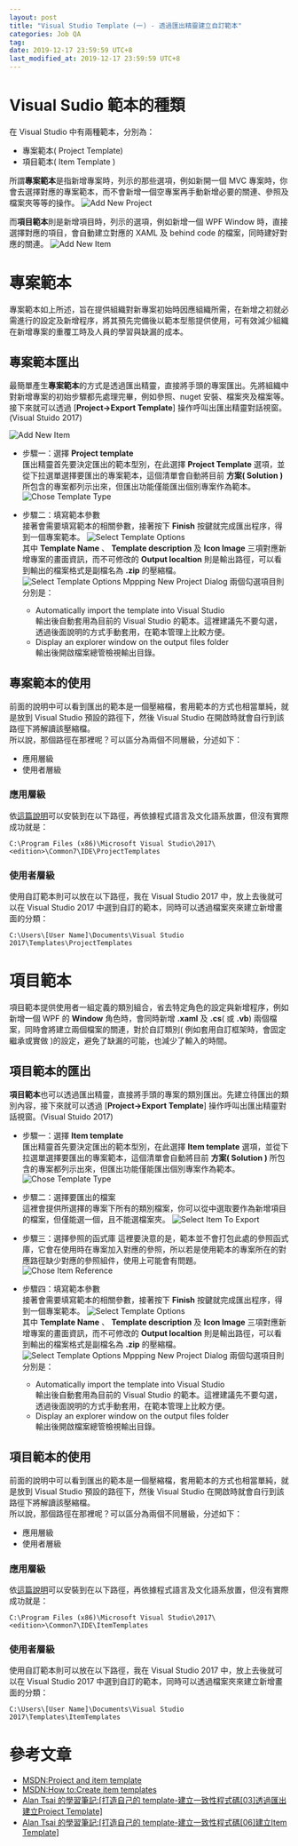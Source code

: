 ```yaml
---
layout: post
title: "Visual Studio Template (一) - 透過匯出精靈建立自訂範本"
categories: Job QA
tag: 
date: 2019-12-17 23:59:59 UTC+8 
last_modified_at: 2019-12-17 23:59:59 UTC+8 
---
```


# Visual Sudio 範本的種類
在 Visual Studio 中有兩種範本，分別為：
* 專案範本( Project Template)
* 項目範本( Item Template )  

所謂**專案範本**是指新增專案時，列示的那些選項，例如新開一個 MVC 專案時，你會去選擇對應的專案範本，而不會新增一個空專案再手動新增必要的關連、參照及檔案夾等等的操作。
![Add New Project](/assets/VS-Template/AddNewProject.png)

而**項目範本**則是新增項目時，列示的選項，例如新增一個 WPF Window 時，直接選擇對應的項目，會自動建立對應的 XAML 及 behind code 的檔案，同時建好對應的關連。
![Add New Item](/assets/VS-Template/AddNewItem.png)

# 專案範本
專案範本如上所述，旨在提供組織對新專案初始時因應組織所需，在新增之初就必需進行的設定及新增程序，將其預先完備後以範本型態提供使用，可有效減少組織在新增專案的重覆工時及人員的學習與缺漏的成本。

## 專案範本匯出
最簡單產生**專案範本**的方式是透過匯出精靈，直接將手頭的專案匯出。先將組織中對新增專案的初始步驟都先處理完畢，例如參照、nuget 安裝、檔案夾及檔案等。  
接下來就可以透過 [**Project->Export Template**] 操作呼叫出匯出精靈對話視窗。(Visual Stuido 2017)  

![Add New Item](/assets/VS-Template/Project_ExportTemplate.png)


* 步驟一：選擇 **Project template**  
匯出精靈首先要決定匯出的範本型別，在此選擇 **Project Template** 選項，並從下拉選單選擇要匯出的專案範本，這個清單會自動將目前 **方案( Solution )** 所包含的專案都列示出來，但匯出功能僅能匯出個別專案作為範本。  
![Chose Template Type](/assets/VS-Template/Wizard_ChoseTemplateType.png)

* 步驟二：填寫範本參數  
接著會需要填寫範本的相關參數，接著按下 **Finish** 按鍵就完成匯出程序，得到一個專案範本。
![Select Template Options](/assets/VS-Template/Wizard_SelectTemplateOptions.png)  
其中 **Template Name** 、 **Template description** 及 **Icon Image** 三項對應新增專案的畫面資訊，而不可修改的 **Output localtion** 則是輸出路徑，可以看到輸出的檔案格式是副檔名為 **.zip** 的壓縮檔。
![Select Template Options Mppping New Project Dialog](/assets/VS-Template/Wizard_SelectTemplateOptionsMapNewProject.png)
兩個勾選項目則分別是：
    * Automatically import the template into Visual Studio  
輸出後自動套用為目前的 Visual Studio 的範本。這裡建議先不要勾選，透過後面說明的方式手動套用，在範本管理上比較方便。
    * Display an explorer window on the output files folder  
輸出後開啟檔案總管檢視輸出目錄。  

## 專案範本的使用  
前面的說明中可以看到匯出的範本是一個壓縮檔，套用範本的方式也相當單純，就是放到 Visual Studio 預設的路徑下，然後 Visual Studio 在開啟時就會自行到該路徑下將解讀該壓縮檔。  
所以說，那個路徑在那裡呢？可以區分為兩個不同層級，分述如下：
* 應用層級
* 使用者層級  

### 應用層級
依[這篇說明](https://docs.microsoft.com/en-us/visualstudio/ide/how-to-locate-and-organize-project-and-item-templates?view=vs-2019)可以安裝到在以下路徑，再依據程式語言及文化語系放置，但沒有實際成功就是：  

    C:\Program Files (x86)\Microsoft Visual Studio\2017\<edition>\Common7\IDE\ProjectTemplates


### 使用者層級  
使用自訂範本則可以放在以下路徑，我在 Visual Studio 2017 中，放上去後就可以在 Visual Studio 2017 中選到自訂的範本，同時可以透過檔案夾來建立新增畫面的分類：  

    C:\Users\[User Name]\Documents\Visual Studio 2017\Templates\ProjectTemplates


# 項目範本
項目範本提供使用者一組定義的類別組合，省去特定角色的設定與新增程序，例如新增一個 WPF 的 **Window** 角色時，會同時新增 **.xaml** 及 **.cs**( 或 **.vb**) 兩個檔案，同時會將建立兩個檔案的關連，對於自訂類別( 例如套用自訂框架時，會固定繼承或實做 )的設定，避免了缺漏的可能，也減少了輸入的時間。

## 項目範本的匯出
**項目範本**也可以透過匯出精靈，直接將手頭的專案的類別匯出。先建立待匯出的類別內容，接下來就可以透過 [**Project->Export Template**] 操作呼叫出匯出精靈對話視窗。(Visual Stuido 2017)  
* 步驟一：選擇 **Item template**  
匯出精靈首先要決定匯出的範本型別，在此選擇 **Item template** 選項，並從下拉選單選擇要匯出的專案範本，這個清單會自動將目前 **方案( Solution )** 所包含的專案都列示出來，但匯出功能僅能匯出個別專案作為範本。  
![Chose Template Type](/assets/VS-Template/Wizard_ChoseTemplateTypeItemTemplate.png)

* 步驟二：選擇要匯出的檔案  
這裡會提供所選擇的專案下所有的類別檔案，你可以從中選取要作為新增項目的檔案，但僅能選一個，且不能選檔案夾。
![Select Item To Export](/assets/VS-Template/Wizard_SelectItemToExport.png)

* 步驟三：選擇參照的函式庫
這裡要決意的是，範本並不會打包此處的參照函式庫，它會在使用時在專案加入對應的參照，所以若是使用範本的專案所在的對應路徑缺少對應的參照組件，使用上可能會有問題。
![Chose Item Reference](/assets/VS-Template/Wizard_SelectItemReferences.png)

* 步驟四：填寫範本參數  
接著會需要填寫範本的相關參數，接著按下 **Finish** 按鍵就完成匯出程序，得到一個專案範本。
![Select Template Options](/assets/VS-Template/Wizard_SelectTemplateOptions.png)  
其中 **Template Name** 、 **Template description** 及 **Icon Image** 三項對應新增專案的畫面資訊，而不可修改的 **Output localtion** 則是輸出路徑，可以看到輸出的檔案格式是副檔名為 **.zip** 的壓縮檔。
![Select Template Options Mppping New Project Dialog](/assets/VS-Template/Wizard_SelectTemplateOptionsMapNewItem.png)
兩個勾選項目則分別是：
    * Automatically import the template into Visual Studio  
輸出後自動套用為目前的 Visual Studio 的範本。這裡建議先不要勾選，透過後面說明的方式手動套用，在範本管理上比較方便。
    * Display an explorer window on the output files folder  
輸出後開啟檔案總管檢視輸出目錄。  

## 項目範本的使用
前面的說明中可以看到匯出的範本是一個壓縮檔，套用範本的方式也相當單純，就是放到 Visual Studio 預設的路徑下，然後 Visual Studio 在開啟時就會自行到該路徑下將解讀該壓縮檔。  
所以說，那個路徑在那裡呢？可以區分為兩個不同層級，分述如下：
* 應用層級
* 使用者層級  

### 應用層級
依[這篇說明](https://docs.microsoft.com/en-us/visualstudio/ide/how-to-locate-and-organize-project-and-item-templates?view=vs-2019)可以安裝到在以下路徑，再依據程式語言及文化語系放置，但沒有實際成功就是：  

    C:\Program Files (x86)\Microsoft Visual Studio\2017\<edition>\Common7\IDE\ItemTemplates


### 使用者層級
使用自訂範本則可以放在以下路徑，我在 Visual Studio 2017 中，放上去後就可以在 Visual Studio 2017 中選到自訂的範本，同時可以透過檔案夾來建立新增畫面的分類：  

    C:\Users\[User Name]\Documents\Visual Studio 2017\Templates\ItemTemplates


# 參考文章
* [MSDN:Project and item template](https://docs.microsoft.com/en-us/visualstudio/ide/creating-project-and-item-templates?view=vs-2017)
* [MSDN:How to:Create item templates](https://docs.microsoft.com/en-us/visualstudio/ide/how-to-create-item-templates?view=vs-2017)
* [Alan Tsai 的學習筆記:[打造自己的 template-建立一致性程式碼[03]透過匯出建立Project Template]](https://blog.alantsai.net/posts/2017/08/buildyourowntemplate-create-vs-template-using-export)
* [Alan Tsai 的學習筆記:[打造自己的 template-建立一致性程式碼[06]建立Item Template]](https://blog.alantsai.net/posts/2017/08/buildyourowntemplate-create-item-template)